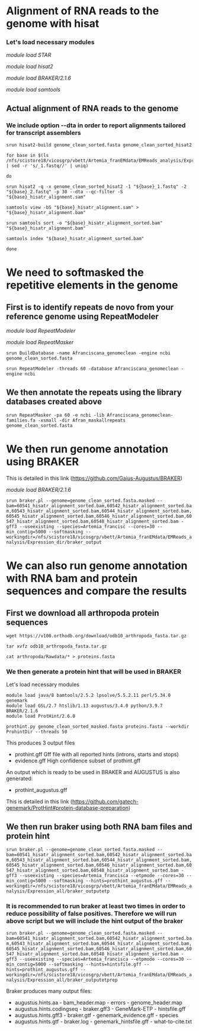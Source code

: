 # Alignment of RNA reads to the genome with hisat

### Let's load necessary modules

*module load STAR*

*module load hisat2*

*module load BRAKER/2.1.6*

*module load samtools*

## Actual alignment of RNA reads to the genome

### We include option --dta in order to report alignments tailored for transcript assemblers

`srun hisat2-build genome_clean_sorted.fasta genome_clean_sorted_hisat2`

```
for base in $(ls /nfs/scistore18/vicosgrp/vbett/Artemia_franEMdata/EMReads_analysis/Expression_dir/*_1.fastq | sed -r 's/_1.fastq//' | uniq)

do

srun hisat2 -q -x genome_clean_sorted_hisat2 -1 "${base}_1.fastq" -2 "${base}_2.fastq" -p 30 --dta --qc-filter -S "${base}_hisatr_alignment.sam"

samtools view -bS "${base}_hisatr_alignment.sam" > "${base}_hisatr_alignment.bam"

srun samtools sort -o "${base}_hisatr_alignment_sorted.bam" "${base}_hisatr_alignment.bam"

samtools index "${base}_hisatr_alignment_sorted.bam"

done
```


# We need to softmasked the repetitive elements in the genome

## First is to identify repeats de novo from your reference genome using RepeatModeler

*module load RepeatModeler*

*module load RepeatMasker*

```
srun BuildDatabase -name Afranciscana_genomeclean -engine ncbi genome_clean_sorted.fasta

srun RepeatModeler -threads 60 -database Afranciscana_genomeclean -engine ncbi
```
## We then annotate the repeats using the library databases created above
```
srun RepeatMasker -pa 60 -e ncbi -lib Afranciscana_genomeclean-families.fa -xsmall -dir Afran_maskallrepeats genome_clean_sorted.fasta
```
# We then run genome annotation using BRAKER 

This is detailed in this link (https://github.com/Gaius-Augustus/BRAKER)

*module load BRAKER/2.1.6*

`srun braker.pl --genome=genome_clean_sorted.fasta.masked --bam=60541_hisatr_alignment_sorted.bam,60542_hisatr_alignment_sorted.bam,60543_hisatr_alignment_sorted.bam,60544_hisatr_alignment_sorted.bam,60545_hisatr_alignment_sorted.bam,60546_hisatr_alignment_sorted.bam,60547_hisatr_alignment_sorted.bam,60548_hisatr_alignment_sorted.bam -gff3 --useexisting --species=Artemia_francisc --cores=30 --min_contig=5000 --softmasking --workingdir=/nfs/scistore18/vicosgrp/vbett/Artemia_franEMdata/EMReads_analysis/Expression_dir/braker_output`

# We can also run genome annotation with RNA bam and protein sequences and compare the results

## First we download all arthropoda protein sequences 

`wget https://v100.orthodb.org/download/odb10_arthropoda_fasta.tar.gz`

`tar xvfz odb10_arthropoda_fasta.tar.gz`

`cat arthropoda/Rawdata/* > proteins.fasta`

### We then generate a protein hint that will be used in BRAKER

Let's load necessary modules


```
module load java/8 bamtools/2.5.2 lpsolve/5.5.2.11 perl/5.34.0 genemark
module load GSL/2.7 htslib/1.13 augustus/3.4.0 python/3.9.7 BRAKER/2.1.6
module load ProtHint/2.6.0
```

`prothint.py genome_clean_sorted_masked.fasta proteins.fasta --workdir ProhintDir --threads 50`

This produces 3 output files 

- prothint.gff Gff file with all reported hints (introns, starts and stops)
- evidence.gff High confidence subset of prothint.gff

An output which is ready to be used in BRAKER and AUGUSTUS is also generated:
- prothint_augustus.gff

This is detailed in this link (https://github.com/gatech-genemark/ProtHint#protein-database-preparation)

## We then run braker using both RNA bam files and protein hint

`srun braker.pl --genome=genome_clean_sorted.fasta.masked --bam=60541_hisatr_alignment_sorted.bam,60542_hisatr_alignment_sorted.bam,60543_hisatr_alignment_sorted.bam,60544_hisatr_alignment_sorted.bam,60545_hisatr_alignment_sorted.bam,60546_hisatr_alignment_sorted.bam,60547_hisatr_alignment_sorted.bam,60548_hisatr_alignment_sorted.bam -gff3 --useexisting --species=Artemia_francisca --etpmode --cores=30 --min_contig=5000 --softmasking --hints=prothint_augustus.gff --workingdir=/nfs/scistore18/vicosgrp/vbett/Artemia_franEMdata/EMReads_analysis/Expression_all/braker_outputetp`

### It is recommended to run braker at least two times in order to reduce possibility of false positives. Therefore we will run above script but we will include the hint output of the braker

`srun braker.pl --genome=genome_clean_sorted.fasta.masked --bam=60541_hisatr_alignment_sorted.bam,60542_hisatr_alignment_sorted.bam,60543_hisatr_alignment_sorted.bam,60544_hisatr_alignment_sorted.bam,60545_hisatr_alignment_sorted.bam,60546_hisatr_alignment_sorted.bam,60547_hisatr_alignment_sorted.bam,60548_hisatr_alignment_sorted.bam -gff3 --useexisting --species=Artemia_francisca --etpmode --cores=30 --min_contig=5000 --softmasking --hints=hintsfile.gff --hints=prothint_augustus.gff --workingdir=/nfs/scistore18/vicosgrp/vbett/Artemia_franEMdata/EMReads_analysis/Expression_all/braker_outputetprep`

Braker produces many output files: 
- augustus.hints.aa         - bam_header.map  - errors                  - genome_header.map
- augustus.hints.codingseq  - braker.gff3     - GeneMark-ETP            - hintsfile.gff
- augustus.hints.gff3       - braker.gtf      - genemark_evidence.gff   - species
- augustus.hints.gtf        - braker.log      - genemark_hintsfile.gff  - what-to-cite.txt





